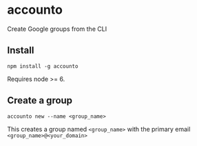 # accounto
Create Google groups from the CLI

## Install
```
npm install -g accounto
```

Requires node >= 6.

## Create a group

```
accounto new --name <group_name>
```

This creates a group named `<group_name>` with the primary email `<group_name>@<your_domain>`
